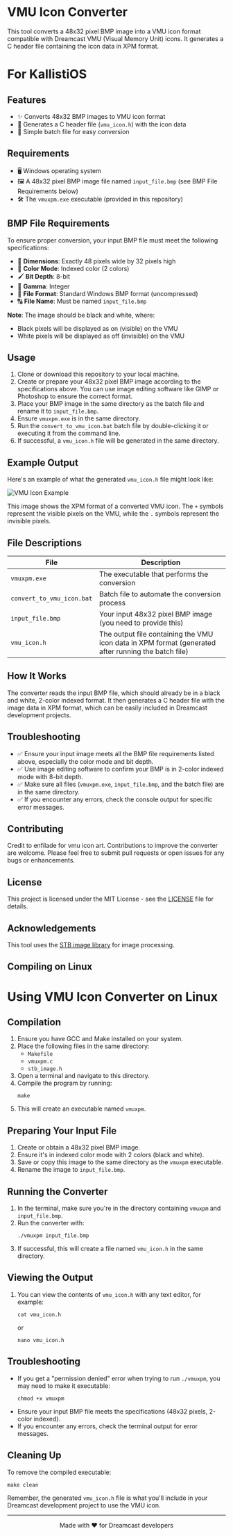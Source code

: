 # VMU Icon Converter

This tool converts a 48x32 pixel BMP image into a VMU icon format compatible with Dreamcast VMU (Visual Memory Unit) icons. It generates a C header file containing the icon data in XPM format.
# For KallistiOS
## Features

- ✨ Converts 48x32 BMP images to VMU icon format
- 📄 Generates a C header file (`vmu_icon.h`) with the icon data
- 🚀 Simple batch file for easy conversion

## Requirements

- 🖥️ Windows operating system
- 🖼️ A 48x32 pixel BMP image file named `input_file.bmp` (see BMP File Requirements below)
- 🛠️ The `vmuxpm.exe` executable (provided in this repository)

## BMP File Requirements

To ensure proper conversion, your input BMP file must meet the following specifications:

- 📏 **Dimensions**: Exactly 48 pixels wide by 32 pixels high
- 🎨 **Color Mode**: Indexed color (2 colors)
- 🖌️ **Bit Depth**: 8-bit
- 🔢 **Gamma**: Integer
- 📁 **File Format**: Standard Windows BMP format (uncompressed)
- 🔠 **File Name**: Must be named `input_file.bmp`

**Note**: The image should be black and white, where:
- Black pixels will be displayed as on (visible) on the VMU
- White pixels will be displayed as off (invisible) on the VMU

## Usage

1. Clone or download this repository to your local machine.
2. Create or prepare your 48x32 pixel BMP image according to the specifications above. You can use image editing software like GIMP or Photoshop to ensure the correct format.
3. Place your BMP image in the same directory as the batch file and rename it to `input_file.bmp`.
4. Ensure `vmuxpm.exe` is in the same directory.
5. Run the `convert_to_vmu_icon.bat` batch file by double-clicking it or executing it from the command line.
6. If successful, a `vmu_icon.h` file will be generated in the same directory.

## Example Output

Here's an example of what the generated `vmu_icon.h` file might look like:

![VMU Icon Example](vmu_icon_example.png)

This image shows the XPM format of a converted VMU icon. The `+` symbols represent the visible pixels on the VMU, while the `.` symbols represent the invisible pixels.

## File Descriptions

| File | Description |
|------|-------------|
| `vmuxpm.exe` | The executable that performs the conversion |
| `convert_to_vmu_icon.bat` | Batch file to automate the conversion process |
| `input_file.bmp` | Your input 48x32 pixel BMP image (you need to provide this) |
| `vmu_icon.h` | The output file containing the VMU icon data in XPM format (generated after running the batch file) |

## How It Works

The converter reads the input BMP file, which should already be in a black and white, 2-color indexed format. It then generates a C header file with the image data in XPM format, which can be easily included in Dreamcast development projects.

## Troubleshooting

- ✅ Ensure your input image meets all the BMP file requirements listed above, especially the color mode and bit depth.
- ✅ Use image editing software to confirm your BMP is in 2-color indexed mode with 8-bit depth.
- ✅ Make sure all files (`vmuxpm.exe`, `input_file.bmp`, and the batch file) are in the same directory.
- ✅ If you encounter any errors, check the console output for specific error messages.

## Contributing
Credit to enfilade for vmu icon art.
Contributions to improve the converter are welcome.
Please feel free to submit pull requests or open issues for any bugs or enhancements.

## License

This project is licensed under the MIT License - see the [LICENSE](LICENSE) file for details.

## Acknowledgements

This tool uses the [STB image library](https://github.com/nothings/stb) for image processing.

## Compiling on Linux

# Using VMU Icon Converter on Linux

## Compilation

1. Ensure you have GCC and Make installed on your system.
2. Place the following files in the same directory:
   - `Makefile`
   - `vmuxpm.c`
   - `stb_image.h`
3. Open a terminal and navigate to this directory.
4. Compile the program by running:
   ```
   make
   ```
5. This will create an executable named `vmuxpm`.

## Preparing Your Input File

1. Create or obtain a 48x32 pixel BMP image.
2. Ensure it's in indexed color mode with 2 colors (black and white).
3. Save or copy this image to the same directory as the `vmuxpm` executable.
4. Rename the image to `input_file.bmp`.

## Running the Converter

1. In the terminal, make sure you're in the directory containing `vmuxpm` and `input_file.bmp`.
2. Run the converter with:
   ```
   ./vmuxpm input_file.bmp
   ```
3. If successful, this will create a file named `vmu_icon.h` in the same directory.

## Viewing the Output

1. You can view the contents of `vmu_icon.h` with any text editor, for example:
   ```
   cat vmu_icon.h
   ```
   or
   ```
   nano vmu_icon.h
   ```

## Troubleshooting

- If you get a "permission denied" error when trying to run `./vmuxpm`, you may need to make it executable:
  ```
  chmod +x vmuxpm
  ```
- Ensure your input BMP file meets the specifications (48x32 pixels, 2-color indexed).
- If you encounter any errors, check the terminal output for error messages.

## Cleaning Up

To remove the compiled executable:
```
make clean
```

Remember, the generated `vmu_icon.h` file is what you'll include in your Dreamcast development project to use the VMU icon.

---

<p align="center">
  Made with ❤️ for Dreamcast developers
</p>
